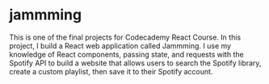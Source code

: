 # jammming
This is one of the final projects for Codecademy React Course. 
In this project, I build a React web application called Jammming. 
I use my knowledge of React components, passing state, and requests with the Spotify API to build a website that allows users to search the Spotify library, create a custom playlist, then save it to their Spotify account.
